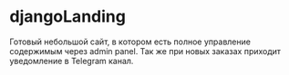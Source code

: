 # djangoLanding

Готовый небольшой сайт, в котором есть полное управление содержимым через admin panel. 
Так же при новых заказах приходит уведомление в Telegram канал.
